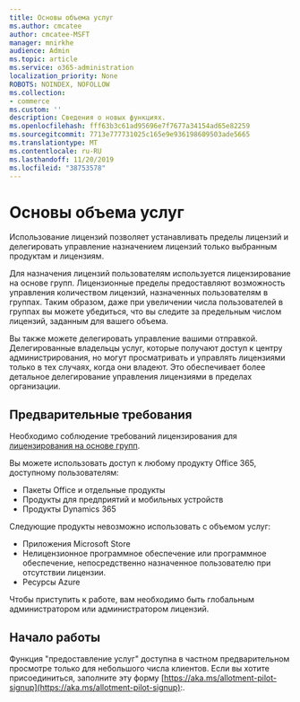 ```yaml
---
title: Основы объема услуг
ms.author: cmcatee
author: cmcatee-MSFT
manager: mnirkhe
audience: Admin
ms.topic: article
ms.service: o365-administration
localization_priority: None
ROBOTS: NOINDEX, NOFOLLOW
ms.collection:
- commerce
ms.custom: ''
description: Сведения о новых функциях.
ms.openlocfilehash: fff63b3c61ad95696e7f7677a34154ad65e82259
ms.sourcegitcommit: 7713e777731025c165e9e936198609503ade5665
ms.translationtype: MT
ms.contentlocale: ru-RU
ms.lasthandoff: 11/20/2019
ms.locfileid: "38753578"
---
```

# <a name="allotment-basics"></a>Основы объема услуг

Использование лицензий позволяет устанавливать пределы лицензий и делегировать управление назначением лицензий только выбранным продуктам и лицензиям.

Для назначения лицензий пользователям используется лицензирование на основе групп. Лицензионные пределы предоставляют возможность управления количеством лицензий, назначенных пользователям в группах. Таким образом, даже при увеличении числа пользователей в группах вы можете убедиться, что вы следите за предельным числом лицензий, заданным для вашего объема.

Вы также можете делегировать управление вашими отправкой. Делегированные владельцы услуг, которые получают доступ к центру администрирования, но могут просматривать и управлять лицензиями только в тех случаях, когда они владеют. Это обеспечивает более детальное делегирование управления лицензиями в пределах организации.

## <a name="prerequisites"></a>Предварительные требования

Необходимо соблюдение требований лицензирования для [лицензирования на основе групп](https://docs.microsoft.com/azure/active-directory/fundamentals/active-directory-licensing-whatis-azure-portal#licensing-requirements).

Вы можете использовать доступ к любому продукту Office 365, доступному пользователям:

- Пакеты Office и отдельные продукты
- Продукты для предприятий и мобильных устройств
- Продукты Dynamics 365

Следующие продукты невозможно использовать с объемом услуг:

- Приложения Microsoft Store
- Нелицензионное программное обеспечение или программное обеспечение, непосредственно назначенное пользователю при отсутствии лицензии.
- Ресурсы Azure

Чтобы приступить к работе, вам необходимо быть глобальным администратором или администратором лицензий.

## <a name="getting-started"></a>Начало работы

Функция "предоставление услуг" доступна в частном предварительном просмотре только для небольшого числа клиентов. Если вы хотите присоединиться, заполните эту форму [https://aka.ms/allotment-pilot-signup](https://aka.ms/allotment-pilot-signup):.
